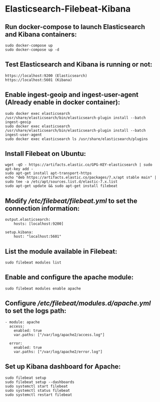 # Elasticsearch-Filebeat-Kibana 

## Run docker-compose to launch Elasticsearch and Kibana containers:
    sudo docker-compose up
    sudo docker-compose up -d

## Test Elasticsearch and Kibana is running or not:
    https://localhost:9200 (Elasticsearch)
    https://localhost:5601 (Kibana)

## Enable ingest-geoip and ingest-user-agent (Already enable in docker container):
    sudo docker exec elasticsearch /usr/share/elasticsearch/bin/elasticsearch-plugin install --batch ingest-geoip
    sudo docker exec elasticsearch /usr/share/elasticsearch/bin/elasticsearch-plugin install --batch ingest-user-agent
    sudo docker exec elasticsearch ls /usr/share/elasticsearch/plugins

## Install Filebeat on Ubuntu:
    wget -qO - https://artifacts.elastic.co/GPG-KEY-elasticsearch | sudo apt-key add -
    sudo apt-get install apt-transport-https
    echo "deb https://artifacts.elastic.co/packages/7.x/apt stable main" | sudo tee -a /etc/apt/sources.list.d/elastic-7.x.list
    sudo apt-get update && sudo apt-get install filebeat

## Modify */etc/filebeat/filebeat.yml* to set the connection information:
    output.elasticsearch:
        hosts: [localhost:9200]

    setup.kibana:
        host: "localhost:5601"

## List the module available in Filebeat:
    sudo filebeat modules list

## Enable and configure the apache module:
    sudo filebeat modules enable apache

## Configure */etc/filebeat/modules.d/apache.yml* to set the logs path:
    - module: apache
      access:
        enabled: true
        var.paths: ["/var/log/apache2/access.log"]

      error:
        enabled: true
        var.paths: ["/var/log/apache2/error.log"]

## Set up Kibana dashboard for Apache:
    sudo filebeat setup
    sudo filebeat setup --dashboards
    sudo systemctl start filebeat
    sudo systemctl status filebeat
    sudo systemctl restart filebeat

    